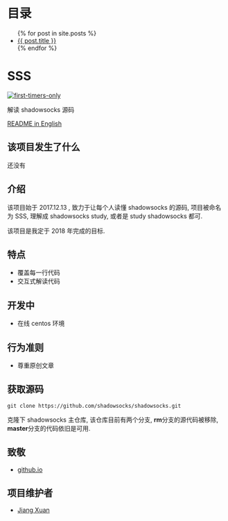 目录
=======

<ul>
  {% for post in site.posts %}
    <li>
      <a href=".{{ post.url }}">{{ post.title }}</a>
      <!-- post.url 的链接是 / 根目录 -->
      <!-- 但是 github.io 是带有 deepinss 前缀的 -->
      <!-- 所以这里加了个点, 表示相对路径 -->
    </li>
  {% endfor %}
</ul>

SSS
====

[![first-timers-only](http://img.shields.io/badge/first--timers--only-friendly-blue.svg?style=flat-square)](http://www.firsttimersonly.com/)

解读 shadowsocks 源码

[README in English](README.md)

该项目发生了什么
-------------

还没有

介绍
----

该项目始于 2017.12.13 , 致力于让每个人读懂 shadowsocks 的源码, 项目被命名为 SSS, 理解成 shadowsocks study, 或者是 study shadowsocks 都可.

该项目是我定于 2018 年完成的目标.

特点
----

* 覆盖每一行代码
* 交互式解读代码

开发中
-----

* 在线 centos 环境

行为准则
-------

* 尊重原创文章

获取源码
-------

```shell
git clone https://github.com/shadowsocks/shadowsocks.git
```

克隆下 shadowsocks 主仓库, 该仓库目前有两个分支, **rm**分支的源代码被移除, **master**分支的代码依旧是可用.

致敬
-----

* [github.io](https://github.io)

项目维护者
--------

* [Jiang Xuan](https://github.com/Jiang-Xuan)
